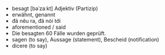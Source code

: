 
- besagt	[bəˈzaːkt]	Adjektiv (Partizip)	
- erwähnt, genannt	
- đã nêu ra, đã nói tới	
- aforementioned / said	
- Die besagten 60 Fälle wurden geprüft.	
- sagen (to say), Aussage (statement), Bescheid (notification)	
- dicere (to say)